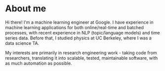 # About me

Hi there! I'm a machine learning engineer at Google. I have experience in machine learning applications for both online/real-time and batched processes, with recent experience in NLP (topic/language models) and time series data. Before that, I studied physics at UC Berkeley, where I was a data science TA.

My interests are primarily in research engineering work - taking code from researchers, translating it into scalable, tested, maintainable software, with as much automation as possible.
